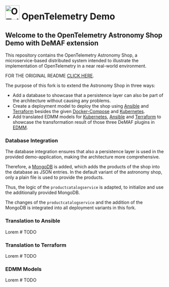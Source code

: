 <!-- markdownlint-disable-next-line -->
# <img src="https://opentelemetry.io/img/logos/opentelemetry-logo-nav.png" alt="OTel logo" width="45"> OpenTelemetry Demo

## Welcome to the OpenTelemetry Astronomy Shop Demo with DeMAF extension

This repository contains the OpenTelemetry Astronomy Shop, a microservice-based
distributed system intended to illustrate the implementation of OpenTelemetry in
a near real-world environment.

FOR THE ORIGINAL README [CLICK HERE](./README_original.md).

The purpose of this fork is to extend the Astronomy Shop in three ways:

- Add a database to showcase that a persistence layer can also be part of the architecture without causing any problems.
- Create a deployment model to deploy the shop using [Ansible](https://docs.ansible.com/) and [Terraform](https://developer.hashicorp.com/terraform/docs) besides the given [Docker-Compose](https://opentelemetry.io/docs/demo/docker_deployment/) and  [Kubernetes](https://opentelemetry.io/docs/demo/kubernetes_deployment/).
- Add translated EDMM models for [Kubernetes](./edmm/otel-store_k8s_translated.yaml), [Ansible](./edmm/otel-store_ansible_translated.yaml) and [Terraform](./edmm/otel-store_terraform_translated.yaml) to showcase the transformation result of those three DeMAF plugins in [EDMM](https://github.com/UST-EDMM).


### Database Integration
The database integration ensures that also a persistence layer is used in the provided demo-application,
making the architecture more comprehensive.

Therefore, a [MongoDB](http://mongodb.com) is added, which adds the products of the shop into the database as JSON entries.
In the default variant of the astronomy shop, only a plain file is used to provide the products.

Thus, the logic of the `productcatalogservice` is adapted, to initialize and use the additionally provided MongoDB.

The changes of the `productcatalogservice` and the addition of the MongoDB is integrated into all deployment variants in this fork.

### Translation to Ansible

Lorem # TODO

### Translation to Terraform

Lorem # TODO

### EDMM Models

Lorem # TODO